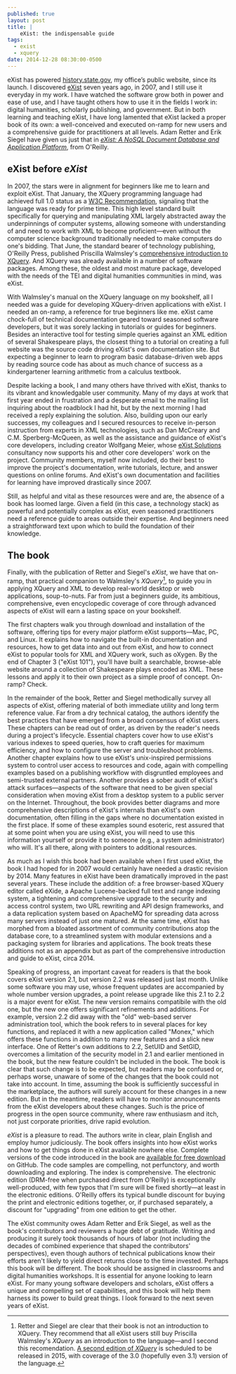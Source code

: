 ```yaml
---
published: true
layout: post
title: | 
    eXist: the indispensable guide
tags: 
  - exist
  - xquery
date: 2014-12-28 08:30:00-0500
---
```


eXist has powered [history.state.gov](http://history.state.gov/), my office’s public website, since its launch. I discovered [eXist](http://exist-db.org) seven years ago, in 2007, and I still use it everyday in my work. I have watched the software grow both in power and ease of use, and I have taught others how to use it in the fields I work in: digital humanities, scholarly publishing, and government. But in both learning and teaching eXist, I have long lamented that eXist lacked a proper book of its own: a well-conceived and executed on-ramp for new users and a comprehensive guide for practitioners at all levels. Adam Retter and Erik Siegel have given us just that in [_eXist: A NoSQL Document Database and Application Platform_](http://shop.oreilly.com/product/0636920026525.do), from O'Reilly. 

## eXist before _eXist_ 

In 2007, the stars were in alignment for beginners like me to learn and exploit eXist. That January, the XQuery programming language had achieved full 1.0 status as a [W3C Recommendation](http://www.w3.org/TR/xquery/), signaling that the language was ready for prime time. This high level standard built specifically for querying and manipulating XML largely abstracted away the underpinnings of computer systems, allowing someone with understanding of and need to work with XML to become proficient—even without the computer science background traditionally needed to make computers do one's bidding. That June, the standard bearer of technology publishing, O'Reilly Press, published Priscilla Walmsley's [comprehensive introduction to XQuery](http://shop.oreilly.com/product/9780596006341.do). And XQuery was already available in a number of software packages. Among these, the oldest and most mature package, developed with the needs of the TEI and digital humanities communities in mind, was eXist.

With Walmsley's manual on the XQuery language on my bookshelf, all I needed was a guide for developing XQuery-driven applications with eXist. I needed an on-ramp, a reference for true beginners like me. eXist came chock-full of technical documentation geared toward seasoned software developers, but it was sorely lacking in tutorials or guides for beginners. Besides an interactive tool for testing simple queries against an XML edition of several Shakespeare plays, the closest thing to a tutorial on creating a full website was the source code driving eXist's own documentation site. But expecting a beginner to learn to program basic database-driven web apps by reading source code has about as much chance of success as a kindergartener learning arithmetic from a calculus textbook. 

Despite lacking a book, I and many others have thrived with eXist, thanks to its vibrant and knowledgable user community. Many of my days at work that first year ended in frustration and a desperate email to the mailing list inquiring about the roadblock I had hit, but by the next morning I had received a reply explaining the solution. Also, building upon our early successes, my colleagues and I secured resources to receive in-person instruction from experts in XML technologies, such as Dan McCreary and C.M. Sperberg-McQueen, as well as the assistance and guidance of eXist's core developers, including creator Wolfgang Meier, whose [eXist Solutions](http://existsolutions.com) consultancy now supports his and other core developers' work on the project. Community members, myself now included, do their best to improve the project's documentation, write tutorials, lecture, and answer questions on online forums. And eXist's own documentation and facilities for learning have improved drastically since 2007. 

Still, as helpful and vital as these resources were and are, the absence of a book has loomed large. Given a field (in this case, a technology stack) as powerful and potentially complex as eXist, even seasoned practitioners need a reference guide to areas outside their expertise. And beginners need a straightforward text upon which to build the foundation of their knowledge.

## The book

Finally, with the publication of Retter and Siegel's _eXist_, we have that on-ramp, that practical companion to Walmsley's _XQuery_[^1], to guide you in applying XQuery and XML to develop real-world desktop or web applications, soup-to-nuts. Far from just a beginners guide, its ambitious, comprehensive, even encyclopedic coverage of core through advanced aspects of eXist will earn a lasting space on your bookshelf.

The first chapters walk you through download and installation of the software, offering tips for every major platform eXist supports—Mac, PC, and Linux. It explains how to navigate the built-in documentation and resources, how to get data into and out from eXist, and how to connect eXist to popular tools for XML and XQuery work, such as oXygen. By the end of Chapter 3 ("eXist 101"), you'll have built a searchable, browse-able website around a collection of Shakespeare plays encoded as XML. These lessons and apply it to their own project as a simple proof of concept. On-ramp? Check.

In the remainder of the book, Retter and Siegel methodically survey all aspects of eXist, offering material of both immediate utility and long term reference value. Far from a dry technical catalog, the authors identify the best practices that have emerged from a broad consensus of eXist users. These chapters can be read out of order, as driven by the reader's needs during a project's lifecycle. Essential chapters cover how to use eXist's various indexes to speed queries, how to craft queries for maximum efficiency, and how to configure the server and troubleshoot problems. Another chapter explains how to use eXist's unix-inspired permissions system to control user access to resources and code, again with compelling examples based on a publishing workflow with disgruntled employees and semi-trusted external partners. Another provides a sober audit of eXist's attack surfaces—aspects of the software that need to be given special consideration when moving eXist from a desktop system to a public server on the Internet. Throughout, the book provides better diagrams and more comprehensive descriptions of eXist's internals than eXist's own documentation, often filling in the gaps where no documentation existed in the first place. If some of these examples sound esoteric, rest assured that at some point when you are using eXist, you will need to use this information yourself or provide it to someone (e.g., a system administrator) who will. It's all there, along with pointers to additional resources.

As much as I wish this book had been available when I first used eXist, the book I had hoped for in 2007 would certainly have needed a drastic revision by 2014. Many features in eXist have been dramatically improved in the past several years. These include the addition of: a free browser-based XQuery editor called eXide, a Apache Lucene-backed full text and range indexing system, a tightening and comprehensive upgrade to the security and access control system, two URL rewriting and API design frameworks, and a data replication system based on ApacheMQ for spreading data across many servers instead of just one matured. At the same time, eXist has morphed from a bloated assortment of community contributions atop the database core, to a streamlined system with modular extensions and a packaging system for libraries and applications. The book treats these additions not as an appendix but as part of the comprehensive introduction and guide to eXist, circa 2014.

Speaking of progress, an important caveat for readers is that the book covers eXist version 2.1, but version 2.2 was released just last month. Unlike some software you may use, whose frequent updates are accompanied by whole number version upgrades, a point release upgrade like this 2.1 to 2.2 is a major event for eXist. The new version remains compatibile with the old one, but the new one offers significant refinements and additions. For example, version 2.2 did away with the "old" web-based server administration tool, which the book refers to in several places for key functions, and replaced it with a new application called "Monex," which offers these functions in addition to many new features and a slick new interface. One of Retter's own additions to 2.2, SetUID and SetGID, overcomes a limitation of the security model in 2.1 and earlier mentioned in the book, but the new feature couldn't be included in the book. The book is clear that such change is to be expected, but readers may be confused or, perhaps worse, unaware of some of the changes that the book could not take into account. In time, assuming the book is sufficiently successful in the marketplace, the authors will surely account for these changes in a new edition. But in the meantime, readers will have to monitor announcements from the eXist developers about these changes. Such is the price of progress in the open source community, where raw enthusiasm and itch, not just corporate priorities, drive rapid evolution.

_eXist_ is a pleasure to read. The authors write in clear, plain English and employ humor judiciously. The book offers insights into how eXist works and how to get things done in eXist available nowhere else. Complete versions of the code introduced in the book are [available for free download](https://github.com/eXist-book/book-code) on GitHub. The code samples are compelling, not perfunctory, and worth downloading and exploring. The index is comprehensive. The electronic edition (DRM-free when purchased direct from O'Reilly) is exceptionally well-produced, with few typos that I'm sure will be fixed shortly—at least in the electronic editions. O'Reilly offers its typical bundle discount for buying the print and electronic editions together, or, if purchased separately, a discount for "upgrading" from one edition to get the other. 

The eXist community owes Adam Retter and Erik Siegel, as well as the book's contributors and reviewers a huge debt of gratitude. Writing and producing it surely took thousands of hours of labor (not including the decades of combined experience that shaped the contributors' perspectives), even though authors of technical publications know their efforts aren't likely to yield direct returns close to the time invested. Perhaps this book will be different. The book should be assigned in classrooms and digital humanities workshops. It is essential for anyone looking to learn eXist. For many young software developers and scholars, eXist offers a unique and compelling set of capabilities, and this book will help them harness its power to build great things. I look forward to the next seven years of eXist.

[^1]: Retter and Siegel are clear that their book is not an introduction to XQuery. They recommend that all eXist users still buy Priscilla Walmsley's _XQuery_ as an introduction to the language—and I second this recomendation. [A second edition of _XQuery_](http://shop.oreilly.com/product/0636920035589.do) is scheduled to be released in 2015, with coverage of the 3.0 (hopefully even 3.1) version of the language. 